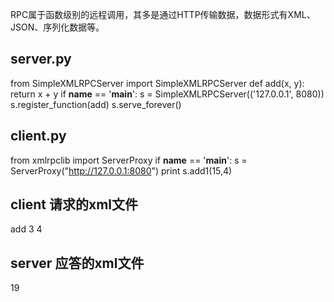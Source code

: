 RPC属于函数级别的远程调用，其多是通过HTTP传输数据，数据形式有XML、JSON、序列化数据等。
## server.py 
  from SimpleXMLRPCServer import SimpleXMLRPCServer
  def add(x, y):
      return x + y
  if __name__ == '__main__':
      s = SimpleXMLRPCServer(('127.0.0.1', 8080))
      s.register_function(add)
      s.serve_forever() 
## client.py 
  from xmlrpclib import ServerProxy
  if __name__ == '__main__':
      s = ServerProxy("http://127.0.0.1:8080")
      print s.add1(15,4) 

## client 请求的xml文件 
<?xml version='1.0' ?>
<methodCall>
    <methodName>
        add
    </methodName>
    <params>
        <param>
            <value>
                <int> 3 </int>
                </value>
        </param>
        <param>
            <value>
                <int> 4 </int>
            </value>
        </param>
    </params>
</methodCall> 

## server 应答的xml文件 
<?xml version='1.0' ?>
<methodResponse>
    <params>
        <param>
            <value>
                <int> 19 </int>
            </value>
        </param>
    </params>
</methodResponse>
